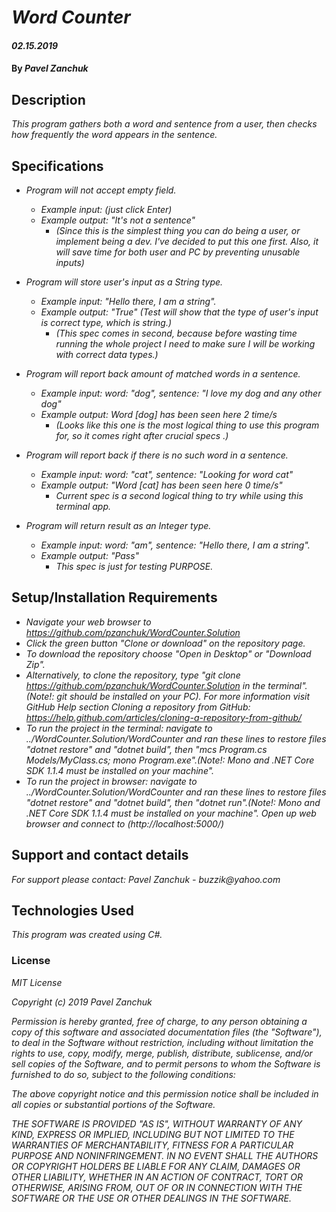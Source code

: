 # _Word Counter_

#### _02.15.2019_

#### By _**Pavel Zanchuk**_

## Description

_This program gathers both a word and sentence from a user, then checks how frequently the word appears in the sentence._

## Specifications

* _Program will not accept empty field._
  * _Example input: (just click Enter)_
  * _Example output: "It's not a sentence"_
    * _(Since this is the simplest thing you can do being a user, or implement being a dev. I've decided to put this one first. Also, it will save time for both user and PC by preventing unusable inputs)_

* _Program will store user's input as a String type._
  * _Example input: "Hello there, I am a string"._
  * _Example output: "True" (Test will show that the type of user's input is correct type, which is string.)_
    * _(This spec comes in second, because before wasting time running the whole project I need to make sure I will be working with correct data types.)_

* _Program will report back amount of matched words in a sentence._
  * _Example input: word: "dog", sentence: "I love my dog and any other dog"_
  * _Example output: Word [dog] has been seen here 2 time/s_
    * _(Looks like this one is the most logical thing to use this program for, so it comes right after crucial specs .)_

* _Program will report back if there is no such word in a sentence._
  * _Example input: word: "cat", sentence: "Looking for word cat"_
  * _Example output: "Word [cat] has been seen here 0 time/s"_
    * _Current spec is a second logical thing to try while using this terminal app._

* _Program will return result as an Integer type._
  * _Example input: word: "am", sentence: "Hello there, I am a string"._
  * _Example output: "Pass"_
    * _This spec is just for testing PURPOSE._


## Setup/Installation Requirements
* _Navigate your web browser to https://github.com/pzanchuk/WordCounter.Solution_
* _Click the green button "Clone or download" on the repository page._
* _To download the repository choose "Open in Desktop" or "Download Zip"._
* _Alternatively, to clone the repository, type "git clone https://github.com/pzanchuk/WordCounter.Solution in the terminal". (Note!: git should be installed on your PC).  For more    information visit GitHub Help section Cloning a repository from GitHub:
https://help.github.com/articles/cloning-a-repository-from-github/_
* _To run the project in the terminal: navigate to ../WordCounter.Solution/WordCounter and ran these lines to restore files "dotnet restore" and "dotnet build", then "mcs Program.cs Models/MyClass.cs; mono Program.exe".(Note!: Mono and .NET Core SDK 1.1.4 must be installed on your machine"._
* _To run the project in browser: navigate to ../WordCounter.Solution/WordCounter and ran these lines to restore files "dotnet restore" and "dotnet build", then "dotnet run".(Note!: Mono and .NET Core SDK 1.1.4 must be installed on your machine". Open up web browser and connect to (http://localhost:5000/)_


## Support and contact details

_For support please contact:_
_Pavel Zanchuk - buzzik@yahoo.com_

## Technologies Used

_This program was created using C#._

### License

*MIT License*

*Copyright (c) 2019 Pavel Zanchuk*

*Permission is hereby granted, free of charge, to any person obtaining a copy of this software and associated documentation files (the "Software"), to deal in the Software without restriction, including without limitation the rights to use, copy, modify, merge, publish, distribute, sublicense, and/or sell copies of the Software, and to permit persons to whom the Software is furnished to do so, subject to the following conditions:*

*The above copyright notice and this permission notice shall be included in all copies or substantial portions of the Software.*

*THE SOFTWARE IS PROVIDED "AS IS", WITHOUT WARRANTY OF ANY KIND, EXPRESS OR IMPLIED, INCLUDING BUT NOT LIMITED TO THE WARRANTIES OF MERCHANTABILITY, FITNESS FOR A PARTICULAR PURPOSE AND NONINFRINGEMENT. IN NO EVENT SHALL THE AUTHORS OR COPYRIGHT HOLDERS BE LIABLE FOR ANY CLAIM, DAMAGES OR OTHER LIABILITY, WHETHER IN AN ACTION OF CONTRACT, TORT OR OTHERWISE, ARISING FROM, OUT OF OR IN CONNECTION WITH THE SOFTWARE OR THE USE OR OTHER DEALINGS IN THE SOFTWARE.*
